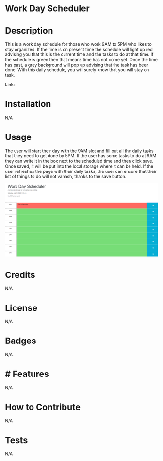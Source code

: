 # Work Day Scheduler 

# Description
This is a work day schedule for those who work 9AM to 5PM who likes to stay organized. If the time is on present time the schedule will light up red advising you that this is the current time and the tasks to do at that time. If the schedule is green then that means time has not come yet. Once the time has past, a grey background will pop up advising that the task has been done. With this daily schedule, you will surely know that you will stay on task. 


Link: 

# Installation
N/A

# Usage
The user will start their day with the 9AM slot and fill out all the daily tasks that they need to get done by 5PM. If the user has some tasks to do at 9AM they can write it in the box next to the scheduled time and then click save. Once saved, it will be put into the local storage where it can be held. If the user refreshes the page with their daily tasks, the user can ensure that their list of things to do will not vanash, thanks to the save button. 

![Work Day Schedule](Assets/workDaySchedule.PNG)


# Credits
N/A

# License
N/A

# Badges
N/A

# # Features
N/A

# How to Contribute
N/A

# Tests
N/A

